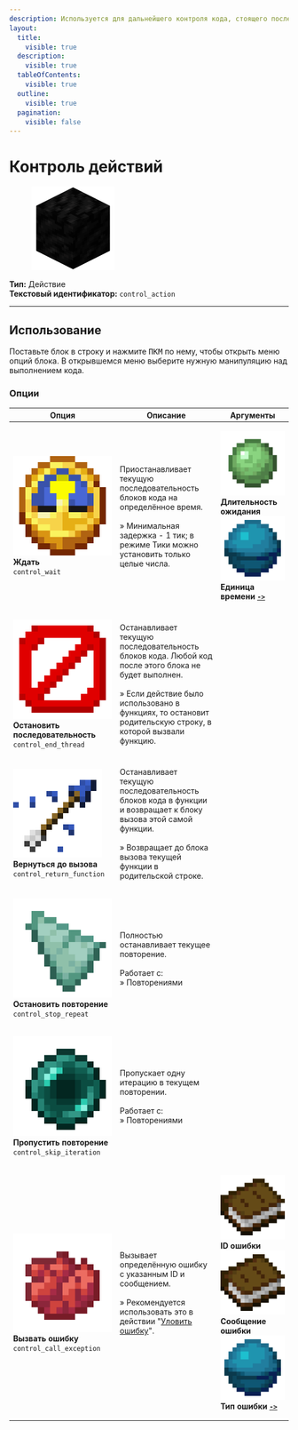 ```yaml
---
description: Используется для дальнейшего контроля кода, стоящего после этого блока.
layout:
  title:
    visible: true
  description:
    visible: true
  tableOfContents:
    visible: true
  outline:
    visible: true
  pagination:
    visible: false
---
```


# Контроль действий

<figure><img src="../../../.gitbook/assets/coal_block.png" alt="" width="150"><figcaption></figcaption></figure>

**Тип:** Действие\
**Текстовый идентификатор:** `control_action`

***

## Использование

Поставьте блок в строку и нажмите <kbd>ПКМ</kbd> по нему, чтобы открыть меню опций блока. В открывшемся меню выберите нужную манипуляцию над выполнением кода.

### Опции

| Опция                                                                                                                                                                   | Описание                                                                                                                                                                                                                      | Аргументы                                                                                                                                                                                                                                                                                                                                                                                                                                                                                                                        |
| ----------------------------------------------------------------------------------------------------------------------------------------------------------------------- | ----------------------------------------------------------------------------------------------------------------------------------------------------------------------------------------------------------------------------- | -------------------------------------------------------------------------------------------------------------------------------------------------------------------------------------------------------------------------------------------------------------------------------------------------------------------------------------------------------------------------------------------------------------------------------------------------------------------------------------------------------------------------------- |
| <p><img src="../../../.gitbook/assets/clock.png" alt="" data-size="line"> <strong>Ждать</strong><br><code>control_wait</code></p>                                       | <p>Приостанавливает текущую последовательность блоков кода на определённое время.<br><br>» Минимальная задержка - 1 тик; в режиме Тики можно установить только целые числа.</p>                                               | <p><a href="../arguments/number.md"><img src="../../../.gitbook/assets/slime_ball.png" alt="" data-size="line"></a> <strong>Длительность ожидания</strong><br><a href="../arguments/enum.md"><img src="../../../.gitbook/assets/heart_of_the_sea.png" alt="" data-size="line"></a> <strong>Единица времени</strong> <a data-footnote-ref href="#user-content-fn-1"><strong><code>-></code></strong></a></p>                                                                                                                      |
| <p><img src="../../../.gitbook/assets/barrier.png" alt="" data-size="line"> <strong>Остановить последовательность</strong><br><code>control_end_thread</code></p>       | <p>Останавливает текущую последовательность блоков кода. Любой код после этого блока не будет выполнен.<br><br>» Если действие было использовано в функциях, то остановит родительскую строку, в которой вызвали функцию.</p> |                                                                                                                                                                                                                                                                                                                                                                                                                                                                                                                                  |
| <p><img src="../../../.gitbook/assets/arrow_of_splashing.png" alt="" data-size="line"> <strong>Вернуться до вызова</strong><br><code>control_return_function</code></p> | <p>Останавливает текущую последовательность блоков кода в функции и возвращает к блоку вызова этой самой функции.<br><br>» Возвращает до блока вызова текущей функции в родительской строке.</p>                              |                                                                                                                                                                                                                                                                                                                                                                                                                                                                                                                                  |
| <p><img src="../../../.gitbook/assets/prismarine_shard.png" alt="" data-size="line"> <strong>Остановить повторение</strong><br><code>control_stop_repeat</code></p>     | <p>Полностью останавливает текущее повторение.<br><br>Работает с:<br>» Повторениями</p>                                                                                                                                       |                                                                                                                                                                                                                                                                                                                                                                                                                                                                                                                                  |
| <p><img src="../../../.gitbook/assets/ender_pearl.png" alt="" data-size="line"> <strong>Пропустить повторение</strong><br><code>control_skip_iteration</code></p>       | <p>Пропускает одну итерацию в текущем повторении.<br><br>Работает с:<br>» Повторениями</p>                                                                                                                                    |                                                                                                                                                                                                                                                                                                                                                                                                                                                                                                                                  |
| <p><img src="../../../.gitbook/assets/red_dye.png" alt="" data-size="line"> <strong>Вызвать ошибку</strong><br><code>control_call_exception</code></p>                  | <p>Вызывает определённую ошибку с указанным ID и сообщением.<br><br>» Рекомендуется использовать это в действии "<a data-footnote-ref href="#user-content-fn-2">Уловить ошибку</a>".</p>                                      | <p><a href="../arguments/text.md"><img src="../../../.gitbook/assets/book.png" alt="" data-size="line"></a> <strong>ID ошибки</strong><br><a href="../arguments/text.md"><img src="../../../.gitbook/assets/book.png" alt="" data-size="line"></a> <strong>Сообщение ошибки</strong><br><a href="../arguments/enum.md"><img src="../../../.gitbook/assets/heart_of_the_sea.png" alt="" data-size="line"></a> <strong>Тип ошибки</strong> <a data-footnote-ref href="#user-content-fn-3"><strong><code>-></code></strong></a></p> |

[^1]: * Тики
    * Секунды
    * Минуты

[^2]: Опция **Уловить ошибку** в блоке [**Контроллер**](controller.md).

[^3]: * Предупреждение
    * Ошибка
    * Критическая
